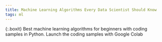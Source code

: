 ```yaml
---
title: Machine Learning Algorithms Every Data Scientist Should Know
tags: ml
---
```


{:.boxit}
Best machine learning algorithms for beginners with coding samples in Python. Launch the coding samples with Google Colab
